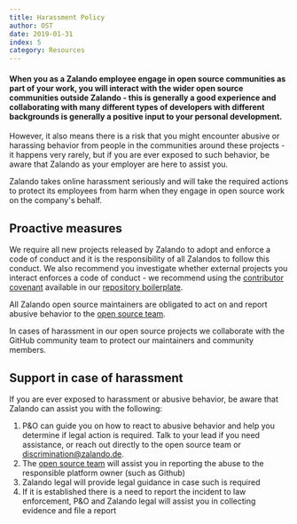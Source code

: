 ```yaml
---
title: Harassment Policy
author: OST
date: 2019-01-31
index: 5
category: Resources
---
```


#### When you as a Zalando employee engage in open source communities as part of your work, you will interact with the wider open source communities outside Zalando - this is generally a good experience and collaborating with many different types of developers with different backgrounds is generally a positive input to your personal development. 

However, it also means there is a risk that you might encounter abusive or harassing behavior from people in the communities around these projects - it happens very rarely, but if you are ever exposed to such behavior, be aware that Zalando as your employer are here to assist you.

Zalando takes online harassment seriously and will take the required actions to protect its employees from harm when they engage in open source work on the company's behalf.

## Proactive measures
We require all new projects released by Zalando to adopt and enforce a code of conduct and it is the responsibility of all Zalandos to follow this conduct. We also recommend you investigate whether external projects you interact enforces a code of conduct - we recommend using the [contributor covenant](https://www.contributor-covenant.org/) available in our [repository boilerplate](https://github.com/zalando-incubator/new-project/).

All Zalando open source maintainers are obligated to act on and report abusive behavior to the [open source team](opensource@zalando.de). 

In cases of harassment in our open source projects we collaborate with the GitHub community team to protect our maintainers and community members.

## Support in case of harassment
If you are ever exposed to harassment or abusive behavior, be aware that Zalando can assist you with the following:

1. P&O can guide you on how to react to abusive behavior and help you determine if legal action is required. Talk to your lead if you need assistance, or reach out directly to the open source team or discrimination@zalando.de. 
2. The [open source team](opensource@zalando.de) will assist you in reporting the abuse to the responsible platform owner (such as Github)
3. Zalando legal will provide legal guidance in case such is required
4. If it is established there is a need to report the incident to law enforcement, P&O and Zalando legal will assist you in collecting evidence and file a report
